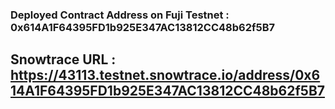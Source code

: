 ### Deployed Contract Address on Fuji Testnet : 0x614A1F64395FD1b925E347AC13812CC48b62f5B7
## Snowtrace URL : https://43113.testnet.snowtrace.io/address/0x614A1F64395FD1b925E347AC13812CC48b62f5B7
